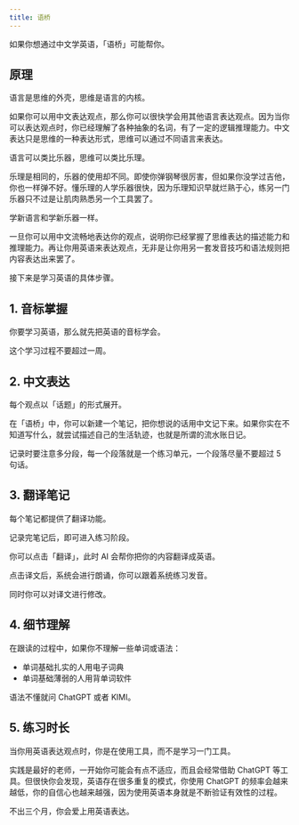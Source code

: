 ```yaml
---
title: 语桥
---
```


如果你想通过中文学英语，「语桥」可能帮你。

## 原理

语言是思维的外壳，思维是语言的内核。

如果你可以用中文表达观点，那么你可以很快学会用其他语言表达观点。因为当你可以表达观点时，你已经理解了各种抽象的名词，有了一定的逻辑推理能力。中文表达只是思维的一种表达形式，思维可以通过不同语言来表达。

语言可以类比乐器，思维可以类比乐理。

乐理是相同的，乐器的使用却不同。即使你弹钢琴很厉害，但如果你没学过吉他，你也一样弹不好。懂乐理的人学乐器很快，因为乐理知识早就烂熟于心，练另一门乐器只不过是让肌肉熟悉另一个工具罢了。

学新语言和学新乐器一样。

一旦你可以用中文流畅地表达你的观点，说明你已经掌握了思维表达的描述能力和推理能力。再让你用英语来表达观点，无非是让你用另一套发音技巧和语法规则把内容表达出来罢了。

接下来是学习英语的具体步骤。

## 1. 音标掌握

你要学习英语，那么就先把英语的音标学会。

这个学习过程不要超过一周。

## 2. 中文表达

每个观点以「话题」的形式展开。

在「语桥」中，你可以新建一个笔记，把你想说的话用中文记下来。如果你实在不知道写什么，就尝试描述自己的生活轨迹，也就是所谓的流水账日记。

记录时要注意多分段，每一个段落就是一个练习单元，一个段落尽量不要超过 5 句话。

## 3. 翻译笔记

每个笔记都提供了翻译功能。

记录完笔记后，即可进入练习阶段。

你可以点击「翻译」，此时 AI 会帮你把你的内容翻译成英语。

点击译文后，系统会进行朗诵，你可以跟着系统练习发音。

同时你可以对译文进行修改。

## 4. 细节理解

在跟读的过程中，如果你不理解一些单词或语法：

- 单词基础扎实的人用电子词典
- 单词基础薄弱的人用背单词软件

语法不懂就问 ChatGPT 或者 KIMI。

## 5. 练习时长

当你用英语表达观点时，你是在使用工具，而不是学习一门工具。

实践是最好的老师，一开始你可能会有点不适应，而且会经常借助 ChatGPT 等工具。但很快你会发现，英语存在很多重复的模式，你使用 ChatGPT 的频率会越来越低，你的自信心也越来越强，因为使用英语本身就是不断验证有效性的过程。

不出三个月，你会爱上用英语表达。
